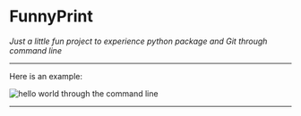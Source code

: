 # FunnyPrint
*Just a little fun project to experience python package and Git through command line*
___
Here is an example:

![hello world through the command line](C:\Users\thoma\PycharmProjects\pythonProject2\FunnyPrint\Hello.png)
___